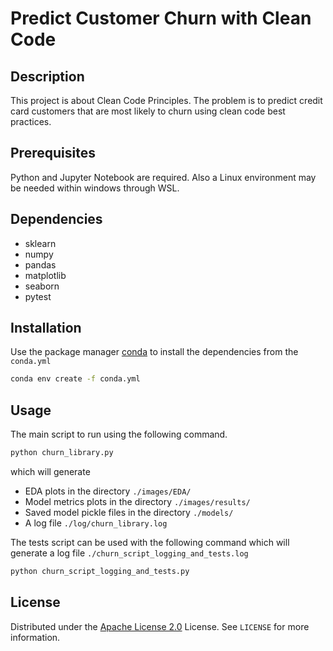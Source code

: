 # Predict Customer Churn with Clean Code

## Description

This project is about Clean Code Principles. 
The problem is to predict credit card customers that are most likely to churn using clean code best practices.

## Prerequisites

Python and Jupyter Notebook are required.
Also a Linux environment may be needed within windows through WSL.

## Dependencies
- sklearn
- numpy
- pandas
- matplotlib
- seaborn
- pytest

## Installation

Use the package manager [conda](https://docs.conda.io/en/latest/) to install the dependencies from the ```conda.yml```

```bash
conda env create -f conda.yml
```

## Usage

The main script to run using the following command.
```bash
python churn_library.py
``` 
which will generate
- EDA plots in the directory ```./images/EDA/```
- Model metrics plots in the directory ```./images/results/```
- Saved model pickle files in the directory ```./models/```
- A log file ```./log/churn_library.log``` 

The tests script can be used with the following command which will generate a log file ```./churn_script_logging_and_tests.log``` 
```bash
python churn_script_logging_and_tests.py
```

## License
Distributed under the [Apache License 2.0](https://www.apache.org/licenses/LICENSE-2.0.txt) License. See ```LICENSE``` for more information.
